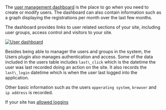 The [user management dashboard](/admin/users) is the place to go when you need to create or modify users. The dashboard can also contain information such as a graph displaying the registrations per month over the last few months.

The dashboard provides links to user related sections of your site, including user groups, access control and visitors to your site.

[![](http://assets.infinitas-cms.org/docs/Core/Users/dashboard.png "User dashboard")](http://assets.infinitas-cms.org/docs/Core/Users/dashboard.png)

Besides being able to manager the users and groups in the system, the Users plugin also manages authentication and access. Some of the data included in the users table includes `last\_click` which is the datetime the user was last recorded doing an action on the site. It also records the `last\_login` datetime which is when the user last logged into the application.

Other basic information such as the users `opperating system`, `browser` and `ip address` is recorded.

If your site has [allowed loggins](/infinitas\_docs/Users/configuration)
